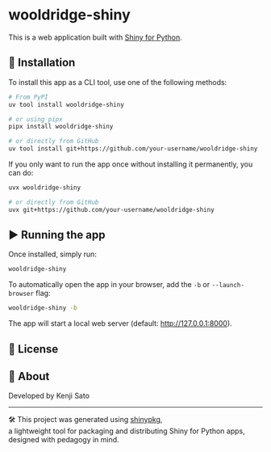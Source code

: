 # wooldridge-shiny

This is a web application built with [Shiny for Python](https://shiny.posit.co/py/).

## 🚀 Installation

To install this app as a CLI tool, use one of the following methods:

```bash
# From PyPI
uv tool install wooldridge-shiny

# or using pipx
pipx install wooldridge-shiny

# or directly from GitHub
uv tool install git+https://github.com/your-username/wooldridge-shiny
```

If you only want to run the app once without installing it permanently, you can do:

```bash
uvx wooldridge-shiny

# or directly from GitHub
uvx git+https://github.com/your-username/wooldridge-shiny
```

## ▶️ Running the app

Once installed, simply run:

```bash
wooldridge-shiny
```

To automatically open the app in your browser, add the `-b` or `--launch-browser` flag:

```bash
wooldridge-shiny -b
```

The app will start a local web server (default: http://127.0.0.1:8000).

## 📄 License



## 🙋 About

Developed by Kenji Sato  


---

🛠️ This project was generated using [shinypkg](https://github.com/kenjisato/shinypkg),  
a lightweight tool for packaging and distributing Shiny for Python apps, designed with pedagogy in mind.